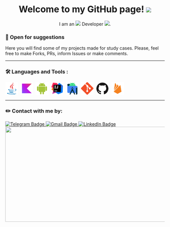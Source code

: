 <div id="header" align="center">
 

<h1>
Welcome to my GitHub page!
  <img src="https://media.giphy.com/media/hvRJCLFzcasrR4ia7z/giphy.gif" width="30px"/>
</h1>

I am an <img src="https://media.giphy.com/media/Lmy23L3RkJ0sEWokRN/giphy.gif" width="30"> Developer <img src="https://media.giphy.com/media/WUlplcMpOCEmTGBtBW/giphy.gif" width="30">.

</div>

### :briefcase: Open for suggestions


Here you will find some of my projects made for study cases. Please, feel free to make Forks, PRs, inform Issues or make comments. 

---

### :hammer_and_wrench: Languages and Tools :
<div>
  <img src="https://github.com/devicons/devicon/blob/master/icons/java/java-original.svg" title="Java" alt="Java" width="40" height="40"/>&nbsp;
  <img src="https://github.com/devicons/devicon/blob/master/icons/kotlin/kotlin-original.svg" title="Java" alt="Java" width="40" height="40"/>&nbsp;
 <img src="https://github.com/devicons/devicon/blob/master/icons/android/android-original.svg" title="Java" alt="Java" width="40" height="40"/>&nbsp;
 <img src="https://github.com/devicons/devicon/blob/master/icons/intellij/intellij-original.svg" title="Java" alt="Java" width="40" height="40"/>&nbsp;
  <img src="https://github.com/devicons/devicon/blob/master/icons/androidstudio/androidstudio-original.svg" title="Java" alt="Java" width="40" height="40"/>&nbsp;
  <img src="https://github.com/devicons/devicon/blob/master/icons/git/git-original.svg" title="Java" alt="Java" width="40" height="40"/>&nbsp;
  <img src="https://github.com/devicons/devicon/blob/master/icons/github/github-original.svg" title="Java" alt="Java" width="40" height="40"/>&nbsp;
<img src="https://github.com/devicons/devicon/blob/master/icons/firebase/firebase-plain.svg" title="Java" alt="Java" width="40" height="40"/>&nbsp;
</div>

---

### :pencil2: Contact with me by:
<div id="badges">                  
  <a href="https://t.me/Earldev">
     <img src="https://img.shields.io/badge/Telegram-blue?style=for-the-badge&logo=telegram&logoColor=white" alt="Telegram Badge"/>
  </a>
  <a href="mailto:esinilyadev@gmail.com">
    <img src="https://img.shields.io/badge/Gmail-red?style=for-the-badge&logo=gmail&logoColor=white" alt="Gmail Badge"/>
  </a>
  <a href="your-Twitter-URL">
    <img src="https://img.shields.io/badge/LinkedIn-blue?style=for-the-badge&logo=linkedin&logoColor=white" alt="LinkedIn Badge"/>
  </a>
</div>

<div align="center">
  <img src="https://media.giphy.com/media/dWesBcTLavkZuG35MI/giphy.gif" width="600" height="300"/>
</div>

